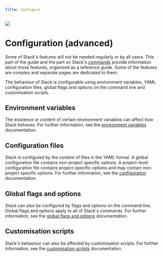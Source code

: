 ```yaml
---
Title: Configure
---
```

<div class="hidden-warning"><a href="https://docs.haskellstack.org/"><img src="https://cdn.jsdelivr.net/gh/commercialhaskell/stack/doc/img/hidden-warning.svg"></a></div>

# Configuration (advanced)

Some of Stack's features will not be needed regularly or by all users. This part
of the guide and the part on Stack's [commands](../commands/index.md) provide
information about those features, organised as a reference guide. Some of the
features are complex and separate pages are dedicated to them.

The behaviour of Stack is configurable using environment variables, YAML
configuration files, global flags and options on the command line and
customisation scripts.

## Environment variables

The existence or content of certain environment variables can affect how Stack
behaves. For further information, see the
[environment variables](environment_variables.md) documentation.

## Configuration files

Stack is configured by the content of files in the YAML formal. A global
configuration file contains non-project specific options. A project-level
configuration file contains project-specific options and may contain non-project
specific options. For further information, see the
[configuration](yaml/index.md) documentation.

## Global flags and options

Stack can also be configured by flags and options on the command line. Global
flags and options apply to all of Stack's commands. For further information, see
the [global flags and options](global_flags.md) documentation.

## Customisation scripts

Stack's behaviour can also be affected by customisation scripts. For further
information, see the [customisation scripts](customisation_scripts.md)
documentation.
